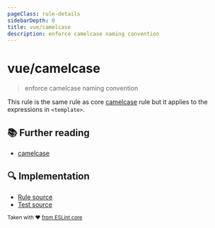 ```yaml
---
pageClass: rule-details
sidebarDepth: 0
title: vue/camelcase
description: enforce camelcase naming convention
---
```

# vue/camelcase
> enforce camelcase naming convention

This rule is the same rule as core [camelcase] rule but it applies to the expressions in `<template>`.

## :books: Further reading

- [camelcase]

[camelcase]: https://eslint.org/docs/rules/camelcase

## :mag: Implementation

- [Rule source](https://github.com/vuejs/eslint-plugin-vue/blob/master/lib/rules/camelcase.js)
- [Test source](https://github.com/vuejs/eslint-plugin-vue/blob/master/tests/lib/rules/camelcase.js)

<sup>Taken with ❤️ [from ESLint core](https://eslint.org/docs/rules/camelcase)</sup>
